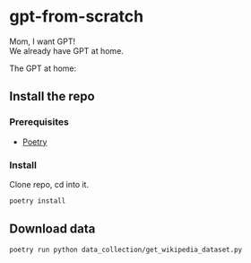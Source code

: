 # gpt-from-scratch

Mom, I want GPT!  
We already have GPT at home.  

The GPT at home:


## Install the repo


### Prerequisites

- [Poetry](https://python-poetry.org/docs/#installing-with-the-official-installer)


### Install

Clone repo, cd into it.

```sh
poetry install
```

## Download data

```sh
poetry run python data_collection/get_wikipedia_dataset.py
```
